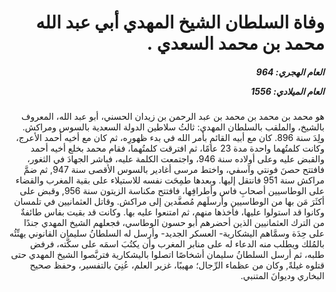 <h1 dir="rtl">وفاة السلطان الشيخ المهدي أبي عبد الله محمد بن محمد السعدي  .</h1>

<h5 dir="rtl">العام الهجري:  964

العام الميلادي: 1556

</h5>

<p dir="rtl">هو محمد بن محمد بن محمد بن عبد الرحمن بن زيدان الحسني، أبو عبد الله، المعروف بالشيخ، والملقب بالسلطان المهدي: ثالثُ سلاطين الدولة السعدية بالسوس ومراكش. ولِدَ سنة 896. كان مع أبيه القائمِ بأمر الله في بدء ظهورِه، ثم كان مع أخيه أحمد الأعرج، وكانت كلمتُهما واحدة مدة 23 عامًا، ثم افترقت كلمتُهما، فقام محمد بخلع أخيه أحمد والقبض عليه وعلى أولاده سنة 946، واجتمعت الكلمة عليه، فباشر الجهادَ في الثغور، فافتتح حصنَ فونتي وآسفي، واختط مرسى أغادير بالسوس الأقصى سنة 947, ثم ضمَّ مراكش سنة 951 فانتقل إليها. وبعدها طمِحَت نفسه للاستيلاء على بقية المغرب والقضاء على الوطاسيين أصحابِ فاس وأطرافِها، فافتتح مكناسة الزيتون سنة 956, وقبض على أكثَرَ مَن بها من الوطاسيين وأرسلَهم مُصفَّدين إلى مراكش. وقاتل العثمانيين في تلمسان وكانوا قد استولوا عليها، فأخذها منهم، ثم امتنعوا عليه بها. وكانت قد بقيت بفاس طائفةٌ من الترك العثمانيين الذين أحضرهم أبو حسون الوطاسي، فجعلهم الشيخ المهدي جندًا على حِدَة وسمَّاهم اليشكارية- العسكر الجديد- وأرسل له السلطانُ سليمان القانوني يهنِّئُه بالمُلك ويطلب منه الدعاء له على منابر المغرب وأن يكتُبَ اسمَه على سكَّته، فرفض طلبه، ثم أرسل السلطانُ سليمان أشخاصًا اتصلوا باليشكارية فتربَّصوا الشيخ المهدي حتى قتلوه غيلةً, وكان من عظماء الرِّجال؛ مهيبًا، غزير العلم، عُنِيَ بالتفسير، وحفظ صحيح البخاري وديوانَ المتنبي.</p></br>
